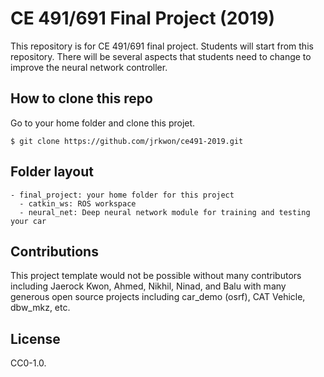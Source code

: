 # CE 491/691 Final Project (2019)

This repository is for CE 491/691 final project. Students will start from this repository.
There will be several aspects that students need to change to improve the neural network controller.

## How to clone this repo

Go to your home folder and clone this projet. 

```
$ git clone https://github.com/jrkwon/ce491-2019.git
```

## Folder layout
```
- final_project: your home folder for this project
  - catkin_ws: ROS workspace
  - neural_net: Deep neural network module for training and testing your car
```

## Contributions

This project template would not be possible without many contributors including Jaerock Kwon, Ahmed, Nikhil, Ninad, and Balu with many generous open source projects including car_demo (osrf), CAT Vehicle, dbw_mkz, etc. 
 
## License

CC0-1.0.


